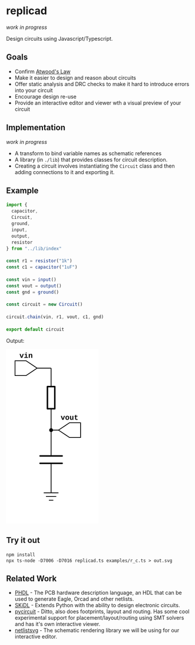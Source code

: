 # replicad

_work in progress_

Design circuits using Javascript/Typescript.


## Goals

- Confirm [Atwood's Law](https://blog.codinghorror.com/the-principle-of-least-power/)
- Make it easier to design and reason about circuits
- Offer static analysis and DRC checks to make it hard to introduce errors into your circuit
- Encourage design re-use
- Provide an interactive editor and viewer wth a visual preview of your circuit

## Implementation

_work in progress_

- A transform to bind variable names as schematic references
- A library (in `./lib`) that provides classes for circuit description.
- Creating a circuit involves instantiating the `Circuit` class and then adding connections to it and exporting it.

## Example

```js
import {
  capacitor,
  Circuit,
  ground,
  input,
  output,
  resistor
} from "../lib/index"

const r1 = resistor("1k")
const c1 = capacitor("1uF")

const vin = input()
const vout = output()
const gnd = ground()

const circuit = new Circuit()

circuit.chain(vin, r1, vout, c1, gnd)

export default circuit
```

Output:

![](examples/r_c.svg)


## Try it out


```
npm install
npx ts-node -D7006 -D7016 replicad.ts examples/r_c.ts > out.svg
```

## Related Work

- [PHDL](https://sourceforge.net/p/phdl/wiki/Home/) - The PCB hardware description language, an HDL that can be used to generate Eagle, Orcad and other netlists.
- [SKiDL](http://xesscorp.github.io/skidl) - Extends Python with the ability to design electronic circuits.
- [pycircuit](https://github.com/dvc94ch/pycircuit) - Ditto, also does footprints, layout and routing. Has some cool experimental support for placement/layout/routing using SMT solvers and has it's own interactive viewer.
- [netlistsvg](https://github.com/nturley/ntelistsvg) - The schematic rendering library we will be using for our interactive editor.
